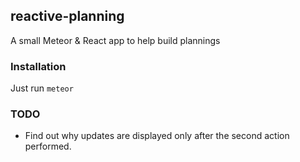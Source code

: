 ## reactive-planning
A small Meteor & React app to help build plannings

### Installation

Just run `meteor`

### TODO

* Find out why updates are displayed only after the second action performed.
